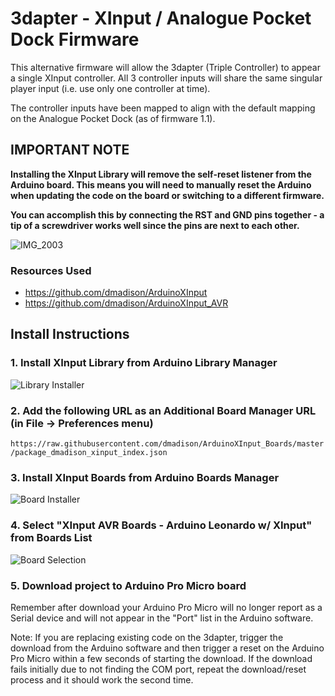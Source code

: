 # 3dapter - XInput / Analogue Pocket Dock Firmware

This alternative firmware will allow the 3dapter (Triple Controller) to appear a single XInput controller. All 3 controller inputs will share the same singular player input (i.e. use only one controller at time). 

The controller inputs have been mapped to align with the default mapping on the Analogue Pocket Dock (as of firmware 1.1).

## IMPORTANT NOTE
**Installing the XInput Library will remove the self-reset listener from the Arduino board. This means you will need to manually reset the Arduino when updating the code on the board or switching to a different firmware.**

**You can accomplish this by connecting the RST and GND pins together - a tip of a screwdriver works well since the pins are next to each other.**

![IMG_2003](https://github.com/timville85/TripleController/assets/31223405/b407d6e9-23bf-4204-840a-c814300fc317)

### Resources Used

* https://github.com/dmadison/ArduinoXInput
* https://github.com/dmadison/ArduinoXInput_AVR

## Install Instructions

### 1. Install XInput Library from Arduino Library Manager

![Library Installer](https://user-images.githubusercontent.com/31223405/210913898-79e7c503-dfee-435b-9685-0df4602176fe.png)

### 2. Add the following URL as an Additional Board Manager URL (in File -> Preferences menu)

`https://raw.githubusercontent.com/dmadison/ArduinoXInput_Boards/master/package_dmadison_xinput_index.json`

### 3. Install XInput Boards from Arduino Boards Manager

![Board Installer](https://user-images.githubusercontent.com/31223405/210913897-90a02f39-623b-473a-b531-b47f3c0cb15b.png)

### 4. Select "XInput AVR Boards - Arduino Leonardo w/ XInput" from Boards List

![Board Selection](https://user-images.githubusercontent.com/31223405/210913895-d7c319d9-86e8-4e33-947e-3fe8e6cf977c.png)

### 5. Download project to Arduino Pro Micro board

Remember after download your Arduino Pro Micro will no longer report as a Serial device and will not appear in the "Port" list in the Arduino software.

Note: If you are replacing existing code on the 3dapter, trigger the download from the Arduino software and then trigger a reset on the Arduino Pro Micro within a few seconds of starting the download. If the download fails initially due to not finding the COM port, repeat the download/reset process and it should work the second time.
